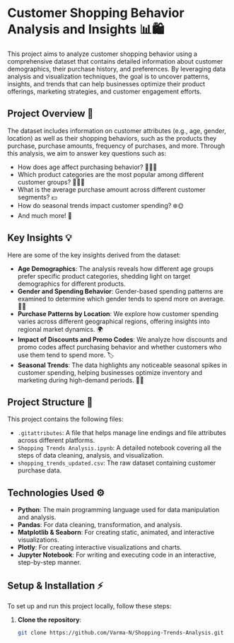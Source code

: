 # Customer Shopping Behavior Analysis and Insights 📊🛍️

This project aims to analyze customer shopping behavior using a comprehensive dataset that contains detailed information about customer demographics, their purchase history, and preferences. By leveraging data analysis and visualization techniques, the goal is to uncover patterns, insights, and trends that can help businesses optimize their product offerings, marketing strategies, and customer engagement efforts.

## Project Overview 🔎

The dataset includes information on customer attributes (e.g., age, gender, location) as well as their shopping behaviors, such as the products they purchase, purchase amounts, frequency of purchases, and more. Through this analysis, we aim to answer key questions such as:

- How does age affect purchasing behavior? 🧑‍🦳👶
- Which product categories are the most popular among different customer groups? 👕👟👗
- What is the average purchase amount across different customer segments? 💵
- How do seasonal trends impact customer spending? ❄️🌞
- And much more! 🤔

## Key Insights 💡

Here are some of the key insights derived from the dataset:

- **Age Demographics**: The analysis reveals how different age groups prefer specific product categories, shedding light on target demographics for different products.
- **Gender and Spending Behavior**: Gender-based spending patterns are examined to determine which gender tends to spend more on average. 💃🕺
- **Purchase Patterns by Location**: We explore how customer spending varies across different geographical regions, offering insights into regional market dynamics. 🌍
- **Impact of Discounts and Promo Codes**: We analyze how discounts and promo codes affect purchasing behavior and whether customers who use them tend to spend more. 🏷️
- **Seasonal Trends**: The data highlights any noticeable seasonal spikes in customer spending, helping businesses optimize inventory and marketing during high-demand periods. 🌸🎄

## Project Structure 📂

This project contains the following files:

- `.gitattributes`: A file that helps manage line endings and file attributes across different platforms.
- `Shopping Trends Analysis.ipynb`: A detailed notebook covering all the steps of data cleaning, analysis, and visualization.
- `shopping_trends_updated.csv`: The raw dataset containing customer purchase data.


## Technologies Used ⚙️

- **Python**: The main programming language used for data manipulation and analysis.
- **Pandas**: For data cleaning, transformation, and analysis.
- **Matplotlib & Seaborn**: For creating static, animated, and interactive visualizations.
- **Plotly**: For creating interactive visualizations and charts.
- **Jupyter Notebook**: For writing and executing code in an interactive, step-by-step manner.

## Setup & Installation ⚡

To set up and run this project locally, follow these steps:

1. **Clone the repository**:
   ```bash
   git clone https://github.com/Varma-N/Shopping-Trends-Analysis.git

